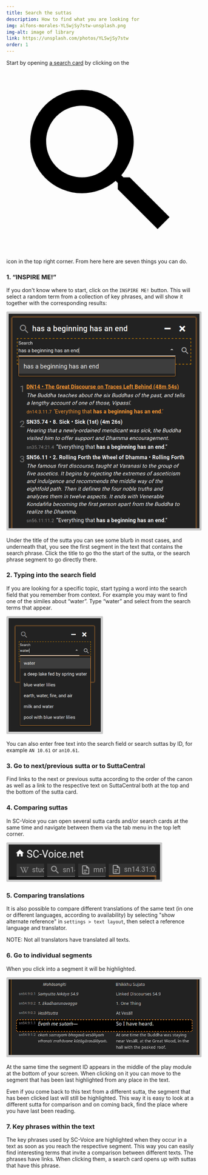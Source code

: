 ```yaml
---
title: Search the suttas
description: How to find what you are looking for
img: alfons-morales-YLSwjSy7stw-unsplash.png
img-alt: image of library
link: https://unsplash.com/photos/YLSwjSy7stw
order: 1
---
```

Start by opening [a search card](#/search//en) by clicking on the <a href="#/search//de" class="scv-icon-btn v-btn v-btn--icon v-btn--round v-btn--router theme--dark v-size--default"><span class="v-btn__content"><span aria-hidden="true" class="v-icon notranslate theme--dark"><svg xmlns="http://www.w3.org/2000/svg" viewBox="0 0 24 24" role="img" aria-hidden="true" class="v-icon__svg"><path d="M9.5,3A6.5,6.5 0 0,1 16,9.5C16,11.11 15.41,12.59 14.44,13.73L14.71,14H15.5L20.5,19L19,20.5L14,15.5V14.71L13.73,14.44C12.59,15.41 11.11,16 9.5,16A6.5,6.5 0 0,1 3,9.5A6.5,6.5 0 0,1 9.5,3M9.5,5C7,5 5,7 5,9.5C5,12 7,14 9.5,14C12,14 14,12 14,9.5C14,7 12,5 9.5,5Z"></path></svg></span></span></a> icon in the top right corner. From here here are seven things you can do.

### 1. “INSPIRE ME!”

If you don't know where to start, click on the `INSPIRE ME!` button. This will select a random term from a collection of key phrases, and will show it together with the corresponding results:

<p><img src="img/result.png" class="ebt-image" alt="screenshot of search result" style="width: 600px; padding: 0.4em; border-radius: 0.2em; background: #cccccc;"></p> 

Under the title of the sutta you can see some blurb in most cases, and underneath that, you see the first segment in the text that contains the search phrase. Click the title to go tho the start of the sutta, or the search phrase segment to go directly there.

### 2. Typing into the search field

If you are looking for a specific topic, start typing a word into the search field that you remember from context. For example you may want to find one of the similes about “water”. Type “water” and select from the search terms that appear. 

<p><img src="img/searchfield.png" class="ebt-image" alt="schreenshot of search field with term water and results" style="height: 300px; padding: 0.4em; border-radius: 0.2em;background: #cccccc;"></p>

You can also enter free text into the search field or search suttas by ID, for example `AN 10.61` or `an10.61`.

### 3. Go to next/previous sutta or to SuttaCentral

Find links to the next or previous sutta according to the order of the canon as well as a link to the respective text on SuttaCentral both at the top and the bottom of the sutta card. 

### 4. Comparing suttas

In SC-Voice you can open several sutta cards and/or search cards at the same time and navigate between them via the tab menu in the top left corner. 

<p><img src="img/tabs.png" class="ebt-image" alt="screenshot of tab menu" style="width: 400px; padding: 0.4em; border-radius: 0.2em;background: #cccccc;"></p>

### 5. Comparing translations

It is also possible to compare different translations of the same text (in one or different languages, according to availability) by selecting "show alternate reference" in `settings > text layout`, then select a reference language and translator. 

NOTE: Not all translators have translated all texts.

### 6. Go to individual segments

When you click into a segment it will be highlighted. 

<img src="img/segment.png" alt="screenshot of highlighted segment" style="height: 200px; padding: 0.4em; border-radius: 0.2em;background: #cccccc;">

At the same time the segment ID appears in the middle of the play module at the bottom of your screen. When clicking on it you can move to the segment that has been last highlighted from any place in the text. 

Even if you come back to this text from a different sutta, the segment that has been clicked last will still be highlighted. This way it is easy to look at a different sutta for comparison and on coming back, find the place where you have last been reading. 

### 7. Key phrases within the text
The key phrases used by SC-Voice are highlighted when they occur in a text as soon as you reach the respective segment. This way you can easily find interesting terms that invite a comparison between different texts. The phrases have links. When clicking them, a search card opens up with suttas that have this phrase. 








